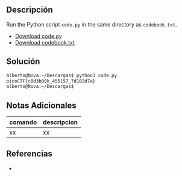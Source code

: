 ## Descripción

Run the Python script `code.py` in the same directory as `codebook.txt`.

-   [Download code.py](https://artifacts.picoctf.net/c/101/code.py)
-   [Download codebook.txt](https://artifacts.picoctf.net/c/101/codebook.txt)

## Solución

```bash
alberto@Nova:~/Descargas$ python3 code.py 
picoCTF{c0d3b00k_455157_7d102d7a}
alberto@Nova:~/Descargas$ 
```

## Notas Adicionales
|comando|descripcion|
|---|---|
|xx|xx|

## Referencias
- []()
